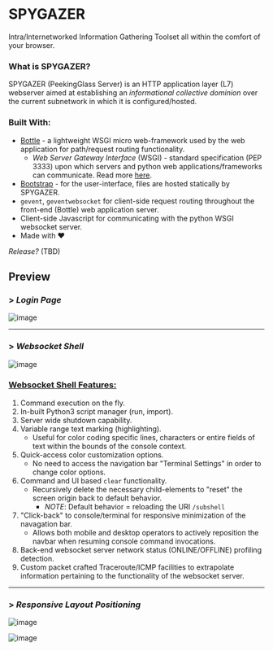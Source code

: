 # SPYGAZER
Intra/Internetworked Information Gathering Toolset all within the comfort of your browser.

### What is SPYGAZER?

SPYGAZER (PeekingGlass Server) is an HTTP application layer (L7) webserver aimed at establishing an *informational collective dominion* over the current subnetwork in which it is configured/hosted.


### Built With:
* [Bottle](https://bottlepy.org/docs/dev/) - a lightweight WSGI micro web-framework used by the web application for path/request routing functionality.
    * *Web Server Gateway Interface* (WSGI) - standard specification (PEP 3333) upon which servers and python web applications/frameworks can communicate. Read more [here](https://peps.python.org/pep-3333/).
* [Bootstrap](https://getbootstrap.com/docs/5.3/getting-started/introduction/) - for the user-interface, files are hosted statically by SPYGAZER.
* `gevent`, `geventwebsocket` for client-side request routing throughout the front-end (Bottle) web application server.
* Client-side Javascript for communicating with the python WSGI websocket server.
* Made with ❤️

*Release?* (TBD)

## Preview

### > *Login Page*
![image](https://github.com/user-attachments/assets/2b353f92-04e2-4b08-9ffd-1c18919898e8)
<hr>

### > *Websocket Shell*

![image](https://github.com/user-attachments/assets/2ed0c99a-0d52-415b-ac29-76fabcdc8d49)


<h3><u>Websocket Shell Features:</u></h3>

1. Command execution on the fly.
1. In-built Python3 script manager (run, import).
1. Server wide shutdown capability.
1. Variable range text marking (highlighting).
   * Useful for color coding specific lines, characters or entire fields of text within the bounds of the console context.
1. Quick-access color customization options.
   * No need to access the navigation bar "Terminal Settings" in order to change color options. 
1. Command and UI based `clear` functionality.
   * Recursively delete the necessary child-elements to "reset" the screen origin back to default behavior.
      * *NOTE*: Default behavior = reloading the URI `/subshell`  
1. "Click-back" to console/terminal for responsive minimization of the navagation bar.
   * Allows both mobile and desktop operators to actively reposition the navbar when resuming console command invocations.
1. Back-end websocket server network status (ONLINE/OFFLINE) profiling detection.
1. Custom packet crafted Traceroute/ICMP facilities to extrapolate information pertaining to the functionality of the websocket server.

<hr>

### > *Responsive Layout Positioning*
![image](https://github.com/user-attachments/assets/9aab556d-afb0-492c-8a42-6b2aecb12027)

![image](https://github.com/user-attachments/assets/787512cf-6b2f-4e9e-bb83-a08186c85d09)
